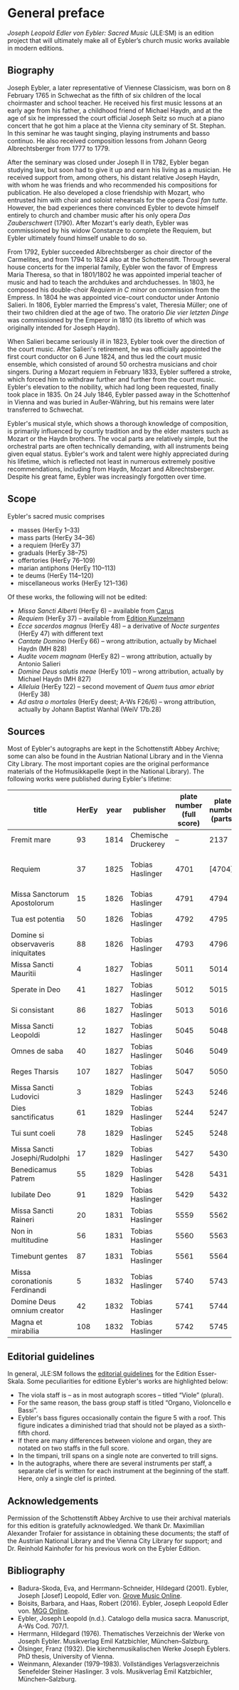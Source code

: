 # General preface

*Joseph Leopold Edler von Eybler: Sacred Music* (JLE:SM) is an edition project that will ultimately make all of Eybler’s church music works available in modern editions.



## Biography

Joseph Eybler, a later representative of Viennese Classicism, was born on 8 February 1765 in Schwechat as the fifth of six children of the local choirmaster and school teacher. He received his first music lessons at an early age from his father, a childhood friend of Michael Haydn, and at the age of six he impressed the court official Joseph Seitz so much at a piano concert that he got him a place at the Vienna city seminary of St. Stephan. In this seminar he was taught singing, playing instruments and basso continuo. He also received composition lessons from Johann Georg Albrechtsberger from 1777 to 1779.

After the seminary was closed under Joseph II in 1782, Eybler began studying law, but soon had to give it up and earn his living as a musician. He received support from, among others, his distant relative Joseph Haydn, with whom he was friends and who recommended his compositions for publication. He also developed a close friendship with Mozart, who entrusted him with choir and soloist rehearsals for the opera *Così fan tutte*. However, the bad experiences there convinced Eybler to devote himself entirely to church and chamber music after his only opera *Das Zauberschwert* (1790). After Mozart's early death, Eybler was commissioned by his widow Constanze to complete the Requiem, but Eybler ultimately found himself unable to do so.

From 1792, Eybler succeeded Albrechtsberger as choir director of the Carmelites, and from 1794 to 1824 also at the Schottenstift. Through several house concerts for the imperial family, Eybler won the favor of Empress Maria Theresa, so that in 1801/1802 he was appointed imperial teacher of music and had to teach the archdukes and archduchesses. In 1803, he composed his double-choir *Requiem in C minor* on commission from the Empress. In 1804 he was appointed vice-court conductor under Antonio Salieri. In 1806, Eybler married the Empress's valet, Theresia Müller; one of their two children died at the age of two. The oratorio *Die vier letzten Dinge* was commissioned by the Emperor in 1810 (its libretto of which was originally intended for Joseph Haydn).

When Salieri became seriously ill in 1823, Eybler took over the direction of the court music. After Salieri's retirement, he was officially appointed the first court conductor on 6 June 1824, and thus led the court music ensemble, which consisted of around 50 orchestra musicians and choir singers. During a Mozart requiem in February 1833, Eybler suffered a stroke, which forced him to withdraw further and further from the court music. Eybler's elevation to the nobility, which had long been requested, finally took place in 1835. On 24 July 1846, Eybler passed away in the Schottenhof in Vienna and was buried in Außer-Währing, but his remains were later transferred to Schwechat.

Eybler's musical style, which shows a thorough knowledge of composition, is primarily influenced by courtly tradition and by the elder masters such as Mozart or the Haydn brothers. The vocal parts are relatively simple, but the orchestral parts are often technically demanding, with all instruments being given equal status. Eybler's work and talent were highly appreciated during his lifetime, which is reflected not least in numerous extremely positive recommendations, including from Haydn, Mozart and Albrechtsberger. Despite his great fame, Eybler was increasingly forgotten over time.



## Scope

Eybler's sacred music comprises

- masses (HerEy 1–33)
- mass parts (HerEy 34–36)
- a requiem (HerEy 37)
- graduals (HerEy 38–75)
- offertories (HerEy 76–109)
- marian antiphons (HerEy 110–113)
- te deums (HerEy 114–120)
- miscellaneous works (HerEy 121–136)

Of these works, the following will not be edited:

- *Missa Sancti Alberti* (HerEy 6) – available from [Carus](https://www.carus-verlag.com/musiknoten-und-aufnahmen/eybler-missa-sancti-alberti-2708400.html)
- *Requiem* (HerEy 37) – available from [Edition Kunzelmann](https://www.kunzelmann.ch/en/requiem-oct-10287)
- *Ecce sacerdos magnus* (HerEy 48) – a derivative of *Nocte surgentes* (HerEy 47) with different text
- *Cantate Domino* (HerEy 66) – wrong attribution, actually by Michael Haydn (MH 828)
- *Audite vocem magnam* (HerEy 82) – wrong attribution, actually by Antonio Salieri
- *Domine Deus salutis meae* (HerEy 101) – wrong attribution, actually by Michael Haydn (MH 827)
- *Alleluia* (HerEy 122) – second movement of *Quem tuus amor ebriat* (HerEy 38)
- *Ad astra o mortales* (HerEy deest; A-Ws F26/6) – wrong attribution, actually by Johann Baptist Wanhal (WeiV 17b.28)



## Sources

Most of Eybler's autographs are kept in the Schottenstift Abbey Archive; some can also be found in the Austrian National Library and in the Vienna City Library. The most important copies are the original performance materials of the Hofmusikkapelle (kept in the National Library). The following works were published during Eybler's lifetime:

|title                             |HerEy|year|publisher          |plate number (full score)|plate number (parts)|notes                                |
|----------------------------------|-----|----|-------------------|-------------------------|--------------------|-------------------------------------|
|Fremit mare                       |93   |1814|Chemische Druckerey|–                        |2137                |                                     |
|Requiem                           |37   |1825|Tobias Haslinger   |4701                     |[4704]              |parts were planned, but never printed|
|Missa Sanctorum Apostolorum       |15   |1826|Tobias Haslinger   |4791                     |4794                |1. Messe                             |
|Tua est potentia                  |50   |1826|Tobias Haslinger   |4792                     |4795                |1. Graduale                          |
|Domine si observaveris iniquitates|88   |1826|Tobias Haslinger   |4793                     |4796                |1. Offertorium                       |
|Missa Sancti Mauritii             |4    |1827|Tobias Haslinger   |5011                     |5014                |2. Messe                             |
|Sperate in Deo                    |41   |1827|Tobias Haslinger   |5012                     |5015                |2. Graduale                          |
|Si consistant                     |86   |1827|Tobias Haslinger   |5013                     |5016                |2. Offertorium                       |
|Missa Sancti Leopoldi             |12   |1827|Tobias Haslinger   |5045                     |5048                |3. Messe                             |
|Omnes de saba                     |40   |1827|Tobias Haslinger   |5046                     |5049                |3. Graduale                          |
|Reges Tharsis                     |107  |1827|Tobias Haslinger   |5047                     |5050                |3. Offertorium                       |
|Missa Sancti Ludovici             |3    |1829|Tobias Haslinger   |5243                     |5246                |4. Messe                             |
|Dies sanctificatus                |61   |1829|Tobias Haslinger   |5244                     |5247                |4. Graduale                          |
|Tui sunt coeli                    |78   |1829|Tobias Haslinger   |5245                     |5248                |4. Offertorium                       |
|Missa Sancti Josephi/Rudolphi     |17   |1829|Tobias Haslinger   |5427                     |5430                |5. Messe                             |
|Benedicamus Patrem                |55   |1829|Tobias Haslinger   |5428                     |5431                |5. Graduale                          |
|Iubilate Deo                      |91   |1829|Tobias Haslinger   |5429                     |5432                |5. Offertorium                       |
|Missa Sancti Raineri              |20   |1831|Tobias Haslinger   |5559                     |5562                |6. Messe                             |
|Non in multitudine                |56   |1831|Tobias Haslinger   |5560                     |5563                |6. Graduale                          |
|Timebunt gentes                   |87   |1831|Tobias Haslinger   |5561                     |5564                |6. Offertorium                       |
|Missa coronationis Ferdinandi     |5    |1832|Tobias Haslinger   |5740                     |5743                |7. Messe                             |
|Domine Deus omnium creator        |42   |1832|Tobias Haslinger   |5741                     |5744                |7. Graduale                          |
|Magna et mirabilia                |108  |1832|Tobias Haslinger   |5742                     |5745                |7. Offertorium                       |



## Editorial guidelines

In general, JLE:SM follows the [editorial guidelines](https://edition.esser-skala.at/about/editorial-guidelines/) for the Edition Esser-Skala. Some peculiarities for editione Eybler's works are highlighted below:

- The viola staff is – as in most autograph scores – titled “Viole” (plural).
- For the same reason, the bass group staff is titled “Organo, Violoncello e Bassi”.
- Eybler's bass figures occasionally contain the figure 5 with a roof. This figure indicates a diminished triad that should not be played as a sixth-fifth chord.
- If there are many differences between violone and organ, they are notated on two staffs in the full score.
- In the timpani, trill spans on a single note are converted to trill signs.
- In the autographs, where there are several instruments per staff, a separate clef is written for each instrument at the beginning of the staff. Here, only a single clef is printed.



## Acknowledgements

Permission of the Schottenstift Abbey Archive to use their archival materials for this edition is gratefully acknowledged. We thank Dr. Maximilian Alexander Trofaier for assistance in obtaining these documents; the staff of the Austrian National Library and the Vienna City Library for support; and Dr. Reinhold Kainhofer for his previous work on the Eybler Edition.



## Bibliography

- Badura-Skoda, Eva, and Herrmann-Schneider, Hildegard (2001). Eybler, Joseph [Josef] Leopold, Edler von. [Grove Music Online](https://doi.org/10.1093/gmo/9781561592630.article.40047).
- Boisits, Barbara, and Haas, Robert (2016). Eybler, Joseph Leopold Edler von. [MGG Online](https://www.mgg-online.com/mgg/stable/13179).
- Eybler, Joseph Leopold (n.d.). Catalogo della musica sacra. Manuscript, A-Ws Cod. 707/1.
- Herrmann, Hildegard (1976). Thematisches Verzeichnis der Werke von Joseph Eybler. Musikverlag Emil Katzbichler, München–Salzburg.
- Ölsinger, Franz (1932). Die kirchenmusikalischen Werke Joseph Eyblers. PhD thesis, University of Vienna.
- Weinmann, Alexander (1979–1983). Vollständiges Verlagsverzeichnis Senefelder Steiner Haslinger. 3 vols. Musikverlag Emil Katzbichler, München–Salzburg.
